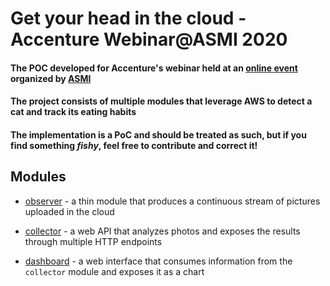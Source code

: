 #  Get your head in the cloud - Accenture Webinar@ASMI 2020
#### The POC  developed for Accenture's webinar held at an [online event](https://ro-ro.facebook.com/events/403881667404041/) organized by [ASMI](https://www.asmi.ro/)
#### The project consists of multiple modules that leverage AWS to detect a cat and track its eating habits   

#### The implementation is a PoC and should be treated as such, but if you find something *fishy*, feel free to contribute and correct it!

## Modules
- [observer](./cat_detector/observer/README.md) - a thin module that produces a continuous stream of pictures uploaded in the cloud

- [collector](./cat_detector/collector/README.md) - a web API that analyzes photos and exposes the results through multiple HTTP endpoints

- [dashboard](./cat_detector/dashboard/README.md) - a web interface that consumes information from the `collector` module and exposes it as a chart
